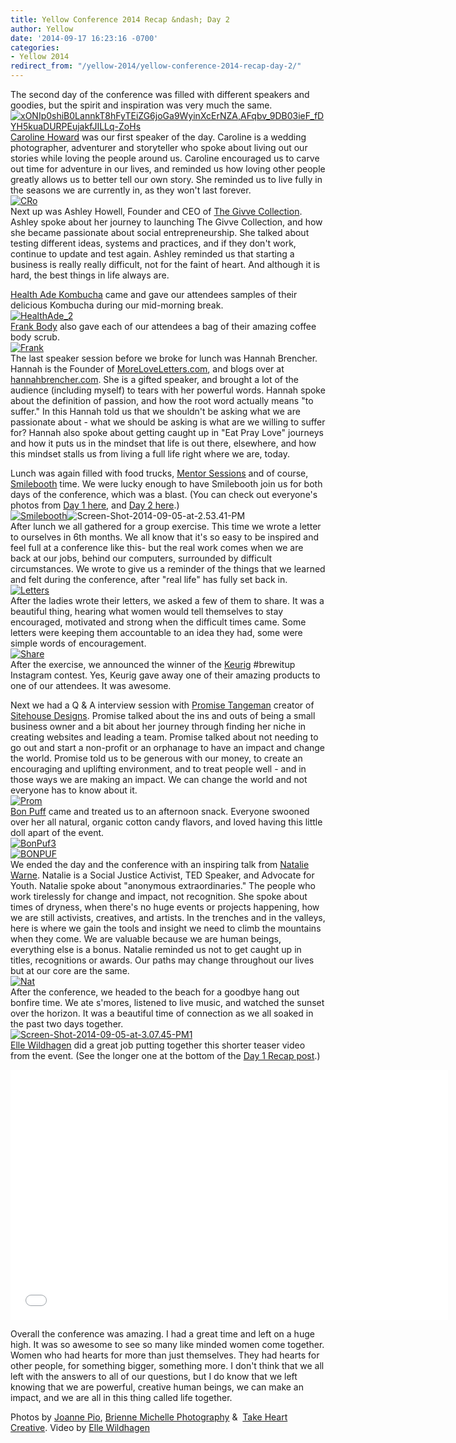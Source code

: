```yaml
---
title: Yellow Conference 2014 Recap &ndash; Day 2
author: Yellow
date: '2014-09-17 16:23:16 -0700'
categories:
- Yellow 2014
redirect_from: "/yellow-2014/yellow-conference-2014-recap-day-2/"
---
```


The second day of the conference was filled with different speakers and goodies, but the spirit and inspiration was very much the same.  
[![xONIp0shiB0LannkT8hFyTEiZG6joGa9WyinXcErNZA,AFqbv_9DB03ieF_fDYH5kuaDURPEujakfJILLq-ZoHs](https://yellow-blog-images.imgix.net/2014/09/xONIp0shiB0LannkT8hFyTEiZG6joGa9WyinXcErNZAAFqbv_9DB03ieF_fDYH5kuaDURPEujakfJILLq-ZoHs.jpg)](https://yellow-blog-images.imgix.net/2014/09/xONIp0shiB0LannkT8hFyTEiZG6joGa9WyinXcErNZAAFqbv_9DB03ieF_fDYH5kuaDURPEujakfJILLq-ZoHs.jpg)  
[Caroline Howard](http://www.carolinero.com/) was our first speaker of the day. Caroline is a wedding photographer, adventurer and storyteller who spoke about living out our stories while loving the people around us. Caroline encouraged us to carve out time for adventure in our lives, and reminded us how loving other people greatly allows us to better tell our own story. She reminded us to live fully in the seasons we are currently in, as they won't last forever.  
[![CRo](https://yellow-blog-images.imgix.net/2014/09/CRo.jpg)](https://yellow-blog-images.imgix.net/2014/09/CRo.jpg)  
Next up was Ashley Howell, Founder and CEO of [The Givve Collection](http://www.shopgivve.com/). Ashley spoke about her journey to launching The Givve Collection, and how she became passionate about social entrepreneurship. She talked about testing different ideas, systems and practices, and if they don't work, continue to update and test again. Ashley reminded us that starting a business is really really difficult, not for the faint of heart. And although it is hard, the best things in life always are.

[Health Ade Kombucha](http://health-ade.com/) came and gave our attendees samples of their delicious Kombucha during our mid-morning break.  
[![HealthAde_2](https://yellow-blog-images.imgix.net/2014/09/HealthAde_2.jpg)](https://yellow-blog-images.imgix.net/2014/09/HealthAde_2.jpg)  
[Frank Body](http://frankbody.com/) also gave each of our attendees a bag of their amazing coffee body scrub.  
[![Frank](https://yellow-blog-images.imgix.net/2014/09/Frank1.jpg)](https://yellow-blog-images.imgix.net/2014/09/Frank1.jpg)  
The last speaker session before we broke for lunch was Hannah Brencher. Hannah is the Founder of [MoreLoveLetters.com](http://www.moreloveletters.com/), and blogs over at [hannahbrencher.com](http://hannahbrencher.com/). She is a gifted speaker, and brought a lot of the audience (including myself) to tears with her powerful words. Hannah spoke about the definition of passion, and how the root word actually means "to suffer." In this Hannah told us that we shouldn't be asking what we are passionate about - what we should be asking is what are we willing to suffer for? Hannah also spoke about getting caught up in "Eat Pray Love" journeys and how it puts us in the mindset that life is out there, elsewhere, and how this mindset stalls us from living a full life right where we are, today.

Lunch was again filled with food trucks, [Mentor Sessions](yellowconference.com/mentor-sessions/) and of course, [Smilebooth](http://smilebooth.com/) time. We were lucky enough to have Smilebooth join us for both days of the conference, which was a blast. (You can check out everyone's photos from [Day 1 here](http://smilebooth.com/events/yellow-conference/), and [Day 2 here](http://smilebooth.com/events/yellow-conference-1/).)  
[![Smilebooth](https://yellow-blog-images.imgix.net/2014/09/Smilebooth.jpg)](https://yellow-blog-images.imgix.net/2014/09/Smilebooth.jpg)![Screen-Shot-2014-09-05-at-2.53.41-PM](https://yellow-blog-images.imgix.net/2014/09/Screen-Shot-2014-09-05-at-2.53.41-PM.png)  
After lunch we all gathered for a group exercise. This time we wrote a letter to ourselves in 6th months. We all know that it's so easy to be inspired and feel full at a conference like this- but the real work comes when we are back at our jobs, behind our computers, surrounded by difficult circumstances. We wrote to give us a reminder of the things that we learned and felt during the conference, after "real life" has fully set back in.  
[![Letters](https://yellow-blog-images.imgix.net/2014/09/Letters.jpg)](https://yellow-blog-images.imgix.net/2014/09/Letters.jpg)  
After the ladies wrote their letters, we asked a few of them to share. It was a beautiful thing, hearing what women would tell themselves to stay encouraged, motivated and strong when the difficult times came. Some letters were keeping them accountable to an idea they had, some were simple words of encouragement.  
[![Share](https://yellow-blog-images.imgix.net/2014/09/Share.jpg)](https://yellow-blog-images.imgix.net/2014/09/Share.jpg)  
After the exercise, we announced the winner of the [Keurig](http://www.keurig.com/) #brewitup Instagram contest. Yes, Keurig gave away one of their amazing products to one of our attendees. It was awesome.

Next we had a Q & A interview session with [Promise Tangeman](http://www.promisetangemanblog.com/) creator of [Sitehouse Designs](http://sitehousedesigns.com/). Promise talked about the ins and outs of being a small business owner and a bit about her journey through finding her niche in creating websites and leading a team. Promise talked about not needing to go out and start a non-profit or an orphanage to have an impact and change the world. Promise told us to be generous with our money, to create an encouraging and uplifting environment, and to treat people well - and in those ways we are making an impact. We can change the world and not everyone has to know about it.  
[![Prom](https://yellow-blog-images.imgix.net/2014/09/Prom.jpg)](https://yellow-blog-images.imgix.net/2014/09/Prom.jpg)  
[Bon Puff](http://www.bonpuf.com/) came and treated us to an afternoon snack. Everyone swooned over her all natural, organic cotton candy flavors, and loved having this little doll apart of the event.  
[![BonPuf3](https://yellow-blog-images.imgix.net/2014/09/BonPuf3.jpg)](https://yellow-blog-images.imgix.net/2014/09/BonPuf3.jpg)  
[![BONPUF](https://yellow-blog-images.imgix.net/2014/09/BONPUF.jpg)](https://yellow-blog-images.imgix.net/2014/09/BONPUF.jpg)  
We ended the day and the conference with an inspiring talk from [Natalie Warne](http://nataliewarne.com/). Natalie is a Social Justice Activist, TED Speaker, and Advocate for Youth. Natalie spoke about "anonymous extraordinaries." The people who work tirelessly for change and impact, not recognition. She spoke about times of dryness, when there's no huge events or projects happening, how we are still activists, creatives, and artists. In the trenches and in the valleys, here is where we gain the tools and insight we need to climb the mountains when they come. We are valuable because we are human beings, everything else is a bonus. Natalie reminded us not to get caught up in titles, recognitions or awards. Our paths may change throughout our lives but at our core are the same.  
[![Nat](https://yellow-blog-images.imgix.net/2014/09/Nat.jpg)](https://yellow-blog-images.imgix.net/2014/09/Nat.jpg)  
After the conference, we headed to the beach for a goodbye hang out bonfire time. We ate s'mores, listened to live music, and watched the sunset over the horizon. It was a beautiful time of connection as we all soaked in the past two days together.  
[![Screen-Shot-2014-09-05-at-3.07.45-PM1](https://yellow-blog-images.imgix.net/2014/09/Screen-Shot-2014-09-05-at-3.07.45-PM1.png)](https://yellow-blog-images.imgix.net/2014/09/Screen-Shot-2014-09-05-at-3.07.45-PM1.png)  
[Elle Wildhagen](http://ellenwildhagen.com/) did a great job putting together this shorter teaser video from the event. (See the longer one at the bottom of the [Day 1 Recap post](http://yellowconference.com/yellow-conference-2014-recap-day-1/).)

<iframe src="//player.vimeo.com/video/105934807" height="400" width="700" allowfullscreen="" frameborder="0"></iframe>

Overall the conference was amazing. I had a great time and left on a huge high. It was so awesome to see so many like minded women come together. Women who had hearts for more than just themselves. They had hearts for other people, for something bigger, something more. I don't think that we all left with the answers to all of our questions, but I do know that we left knowing that we are powerful, creative human beings, we can make an impact, and we are all in this thing called life together.

Photos by [Joanne Pio](http://www.joannepio.com/), [Brienne Michelle Photography](http://www.briennemichelle.com/) &  [Take Heart Creative](http://takeheartcreative.com/). Video by [Elle Wildhagen](http://ellenwildhagen.com/)
